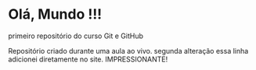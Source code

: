 # Olá, Mundo !!!
 primeiro repositório do curso Git e GitHub

 Repositório criado durante uma aula ao vivo.
segunda alteração
essa linha adicionei diretamente no site. IMPRESSIONANTE!
